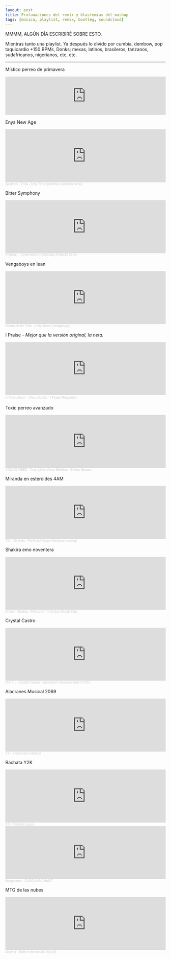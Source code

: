 ```yaml
---
layout: post
title: Profanaciones del remix y blasfemias del mashup
tags: [música, playlist, remix, bootleg, soundcloud]
---
```


MMMM, ALGÚN DÍA ESCRIBIRÉ SOBRE ESTO.

Mientras tanto una playlist. Ya después lo divido por cumbia, dembow, pop taquicardio +150 BPMs, Donks; mexas, latinos, brasileros, tanzanos, sudafricanos, nigerianos, etc, etc.

---

Místico perreo de primavera
<iframe style="border: 0; width: 100%; height: 120px;" src="https://bandcamp.com/EmbeddedPlayer/album=1768573741/size=large/bgcol=ffffff/linkcol=f171a2/tracklist=false/artwork=small/track=2252984623/tranysparent=true/" seamless><a href="https://keiska.bandcamp.com/album/edits-for-home">Edits For Home by Keiska</a></iframe>

Enya New Age
<iframe width="100%" height="166" scrolling="no" frameborder="no" allow="autoplay" src="https://w.soundcloud.com/player/?url=https%3A//api.soundcloud.com/tracks/738121240&color=%232a312b&auto_play=false&hide_related=false&show_comments=true&show_user=true&show_reposts=false&show_teaser=true"></iframe><div style="font-size: 10px; color: #cccccc;line-break: anywhere;word-break: normal;overflow: hidden;white-space: nowrap;text-overflow: ellipsis; font-family: Interstate,Lucida Grande,Lucida Sans Unicode,Lucida Sans,Garuda,Verdana,Tahoma,sans-serif;font-weight: 100;"><a href="https://soundcloud.com/ojosfinos" title="ojosfinos" target="_blank" style="color: #cccccc; text-decoration: none;">ojosfinos</a> · <a href="https://soundcloud.com/ojosfinos/5-enya-only-time-cumbita-remix" title="Enya - Only Time (ojosfinos cumbiiita remix)" target="_blank" style="color: #cccccc; text-decoration: none;">Enya - Only Time (ojosfinos cumbiiita remix)</a></div>

Bitter Symphony
<iframe width="100%" height="166" scrolling="no" frameborder="no" allow="autoplay" src="https://w.soundcloud.com/player/?url=https%3A//api.soundcloud.com/tracks/713460169&color=%232a312b&auto_play=false&hide_related=false&show_comments=true&show_user=true&show_reposts=false&show_teaser=true"></iframe><div style="font-size: 10px; color: #cccccc;line-break: anywhere;word-break: normal;overflow: hidden;white-space: nowrap;text-overflow: ellipsis; font-family: Interstate,Lucida Grande,Lucida Sans Unicode,Lucida Sans,Garuda,Verdana,Tahoma,sans-serif;font-weight: 100;"><a href="https://soundcloud.com/pobvio" title="POBVIO" target="_blank" style="color: #cccccc; text-decoration: none;">POBVIO</a> · <a href="https://soundcloud.com/pobvio/symphony-dembow-pobvio-flip-1" title="SYMPHONY DEMBOW (POBVIO FLIP)" target="_blank" style="color: #cccccc; text-decoration: none;">SYMPHONY DEMBOW (POBVIO FLIP)</a></div>

Vengaboys en lean
<iframe width="100%" height="166" scrolling="no" frameborder="no" allow="autoplay" src="https://w.soundcloud.com/player/?url=https%3A//api.soundcloud.com/tracks/673220615&color=%23cf17e0&auto_play=false&hide_related=false&show_comments=true&show_user=true&show_reposts=false&show_teaser=true"></iframe><div style="font-size: 10px; color: #cccccc;line-break: anywhere;word-break: normal;overflow: hidden;white-space: nowrap;text-overflow: ellipsis; font-family: Interstate,Lucida Grande,Lucida Sans Unicode,Lucida Sans,Garuda,Verdana,Tahoma,sans-serif;font-weight: 100;"><a href="https://soundcloud.com/neanatrax" title="Neana on the Trak" target="_blank" style="color: #cccccc; text-decoration: none;">Neana on the Trak</a> · <a href="https://soundcloud.com/neanatrax/in-my-room-vengaboys" title="In My Room (Vengaboys)" target="_blank" style="color: #cccccc; text-decoration: none;">In My Room (Vengaboys)</a></div>

I Praise - _Mejor que la versión original, la neta._
<iframe width="100%" height="166" scrolling="no" frameborder="no" allow="autoplay" src="https://w.soundcloud.com/player/?url=https%3A//api.soundcloud.com/tracks/606875979&color=%232a312b&auto_play=false&hide_related=false&show_comments=true&show_user=true&show_reposts=false&show_teaser=true"></iframe><div style="font-size: 10px; color: #cccccc;line-break: anywhere;word-break: normal;overflow: hidden;white-space: nowrap;text-overflow: ellipsis; font-family: Interstate,Lucida Grande,Lucida Sans Unicode,Lucida Sans,Garuda,Verdana,Tahoma,sans-serif;font-weight: 100;"><a href="https://soundcloud.com/putivuelta" title="⛓️ Putivuelta ⛓️" target="_blank" style="color: #cccccc; text-decoration: none;">⛓️ Putivuelta ⛓️</a> · <a href="https://soundcloud.com/putivuelta/chico-sonido-i-praise" title="Chico Sonido - I Praise Reggaeton" target="_blank" style="color: #cccccc; text-decoration: none;">Chico Sonido - I Praise Reggaeton</a></div>

Toxic perreo avanzado
<iframe width="100%" height="166" scrolling="no" frameborder="no" allow="autoplay" src="https://w.soundcloud.com/player/?url=https%3A//api.soundcloud.com/tracks/330866921&color=%23c9aeca&auto_play=false&hide_related=false&show_comments=true&show_user=true&show_reposts=false&show_teaser=true"></iframe><div style="font-size: 10px; color: #cccccc;line-break: anywhere;word-break: normal;overflow: hidden;white-space: nowrap;text-overflow: ellipsis; font-family: Interstate,Lucida Grande,Lucida Sans Unicode,Lucida Sans,Garuda,Verdana,Tahoma,sans-serif;font-weight: 100;"><a href="https://soundcloud.com/young_vibez" title="YOUNG VIBEZ" target="_blank" style="color: #cccccc; text-decoration: none;">YOUNG VIBEZ</a> · <a href="https://soundcloud.com/young_vibez/toxic-jevo-vision-bellaka" title="Toxic (Jevo Vision Bellaka) - Britney Spears" target="_blank" style="color: #cccccc; text-decoration: none;">Toxic (Jevo Vision Bellaka) - Britney Spears</a></div>

Miranda en esteroides 4AM
<iframe width="100%" height="166" scrolling="no" frameborder="no" allow="autoplay" src="https://w.soundcloud.com/player/?url=https%3A//api.soundcloud.com/tracks/862097779&color=%23da289f&auto_play=false&hide_related=false&show_comments=true&show_user=true&show_reposts=false&show_teaser=true"></iframe><div style="font-size: 10px; color: #cccccc;line-break: anywhere;word-break: normal;overflow: hidden;white-space: nowrap;text-overflow: ellipsis; font-family: Interstate,Lucida Grande,Lucida Sans Unicode,Lucida Sans,Garuda,Verdana,Tahoma,sans-serif;font-weight: 100;"><a href="https://soundcloud.com/t-i-u-h" title="T-U" target="_blank" style="color: #cccccc; text-decoration: none;">T-U</a> · <a href="https://soundcloud.com/t-i-u-h/miranda-perfecta-happy-hardcore-bootleg" title="Miranda - Perfecta (Happy Hardcore bootleg)" target="_blank" style="color: #cccccc; text-decoration: none;">Miranda - Perfecta (Happy Hardcore bootleg)</a></div>

Shakira emo noventera
<iframe width="100%" height="166" scrolling="no" frameborder="no" allow="autoplay" src="https://w.soundcloud.com/player/?url=https%3A//api.soundcloud.com/tracks/919373170&color=%23cf17e0&auto_play=false&hide_related=false&show_comments=true&show_user=true&show_reposts=false&show_teaser=true"></iframe><div style="font-size: 10px; color: #cccccc;line-break: anywhere;word-break: normal;overflow: hidden;white-space: nowrap;text-overflow: ellipsis; font-family: Interstate,Lucida Grande,Lucida Sans Unicode,Lucida Sans,Garuda,Verdana,Tahoma,sans-serif;font-weight: 100;"><a href="https://soundcloud.com/brvtus" title="Brvtus" target="_blank" style="color: #cccccc; text-decoration: none;">Brvtus</a> · <a href="https://soundcloud.com/brvtus/shakira-pienso-en-ti-brvtus-rough-flip" title="Shakira - Pienso En Ti (Brvtus Rough Flip)" target="_blank" style="color: #cccccc; text-decoration: none;">Shakira - Pienso En Ti (Brvtus Rough Flip)</a></div>

Crystal Castro
<iframe width="100%" height="166" scrolling="no" frameborder="no" allow="autoplay" src="https://w.soundcloud.com/player/?url=https%3A//api.soundcloud.com/tracks/808685362&color=%232a312b&auto_play=false&hide_related=false&show_comments=true&show_user=true&show_reposts=false&show_teaser=true"></iframe><div style="font-size: 10px; color: #cccccc;line-break: anywhere;word-break: normal;overflow: hidden;white-space: nowrap;text-overflow: ellipsis; font-family: Interstate,Lucida Grande,Lucida Sans Unicode,Lucida Sans,Garuda,Verdana,Tahoma,sans-serif;font-weight: 100;"><a href="https://soundcloud.com/n-t-f-l" title="N-T-F-L" target="_blank" style="color: #cccccc; text-decoration: none;">N-T-F-L</a> · <a href="https://soundcloud.com/n-t-f-l/crystal-castles-vanished-dembow-edit-ntfl" title="Crystal Castles- Vanished /// Dembow Edit /// NTFL" target="_blank" style="color: #cccccc; text-decoration: none;">Crystal Castles- Vanished /// Dembow Edit /// NTFL</a></div>

Alacranes Musical 2069
<iframe width="100%" height="166" scrolling="no" frameborder="no" allow="autoplay" src="https://w.soundcloud.com/player/?url=https%3A//api.soundcloud.com/tracks/782660302&color=%23e603d8&auto_play=false&hide_related=false&show_comments=true&show_user=true&show_reposts=false&show_teaser=true"></iframe><div style="font-size: 10px; color: #cccccc;line-break: anywhere;word-break: normal;overflow: hidden;white-space: nowrap;text-overflow: ellipsis; font-family: Interstate,Lucida Grande,Lucida Sans Unicode,Lucida Sans,Garuda,Verdana,Tahoma,sans-serif;font-weight: 100;"><a href="https://soundcloud.com/t-i-u-h" title="T-U" target="_blank" style="color: #cccccc; text-decoration: none;">T-U</a> · <a href="https://soundcloud.com/t-i-u-h/holocrones-musical" title="Holocrones Musical" target="_blank" style="color: #cccccc; text-decoration: none;">Holocrones Musical</a></div>

Bachata Y2K
<iframe width="100%" height="166" scrolling="no" frameborder="no" allow="autoplay" src="https://w.soundcloud.com/player/?url=https%3A//api.soundcloud.com/tracks/851837212&color=%23925c3d&auto_play=false&hide_related=false&show_comments=true&show_user=true&show_reposts=false&show_teaser=true"></iframe><div style="font-size: 10px; color: #cccccc;line-break: anywhere;word-break: normal;overflow: hidden;white-space: nowrap;text-overflow: ellipsis; font-family: Interstate,Lucida Grande,Lucida Sans Unicode,Lucida Sans,Garuda,Verdana,Tahoma,sans-serif;font-weight: 100;"><a href="https://soundcloud.com/t-i-u-h" title="T-U" target="_blank" style="color: #cccccc; text-decoration: none;">T-U</a> · <a href="https://soundcloud.com/t-i-u-h/donks-locos" title="Do(nk)s Locos" target="_blank" style="color: #cccccc; text-decoration: none;">Do(nk)s Locos</a></div>

<iframe width="100%" height="166" scrolling="no" frameborder="no" allow="autoplay" src="https://w.soundcloud.com/player/?url=https%3A//api.soundcloud.com/tracks/771620716&color=%232a312b&auto_play=false&hide_related=false&show_comments=true&show_user=true&show_reposts=false&show_teaser=true"></iframe><div style="font-size: 10px; color: #cccccc;line-break: anywhere;word-break: normal;overflow: hidden;white-space: nowrap;text-overflow: ellipsis; font-family: Interstate,Lucida Grande,Lucida Sans Unicode,Lucida Sans,Garuda,Verdana,Tahoma,sans-serif;font-weight: 100;"><a href="https://soundcloud.com/kkingdomm" title="kkingdomm" target="_blank" style="color: #cccccc; text-decoration: none;">kkingdomm</a> · <a href="https://soundcloud.com/kkingdomm/gasolina-chant" title="GASOLINA CHANT" target="_blank" style="color: #cccccc; text-decoration: none;">GASOLINA CHANT</a></div>

MTG de las nubes
<iframe width="100%" height="166" scrolling="no" frameborder="no" allow="autoplay" src="https://w.soundcloud.com/player/?url=https%3A//api.soundcloud.com/tracks/923992543&color=%2379eefb&auto_play=false&hide_related=false&show_comments=true&show_user=true&show_reposts=false&show_teaser=true"></iframe><div style="font-size: 10px; color: #cccccc;line-break: anywhere;word-break: normal;overflow: hidden;white-space: nowrap;text-overflow: ellipsis; font-family: Interstate,Lucida Grande,Lucida Sans Unicode,Lucida Sans,Garuda,Verdana,Tahoma,sans-serif;font-weight: 100;"><a href="https://soundcloud.com/djcl0pe" title="clope dj" target="_blank" style="color: #cccccc; text-decoration: none;">clope dj</a> · <a href="https://soundcloud.com/djcl0pe/baile-in-the-clouds-dj-tool" title="baile in the clouds (dj tool)" target="_blank" style="color: #cccccc; text-decoration: none;">baile in the clouds (dj tool)</a></div>
